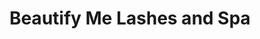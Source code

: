 ---
title: "Beautify Me Lashes and Spa"
url: /beaverton/beautify-me-lashes-and-spa/
shop: Kosmetik
---